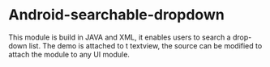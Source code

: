 # Android-searchable-dropdown
This module is build in JAVA and XML, it enables users to search a drop-down list. The demo is attached to t textview, the source can be modified to attach the module to any UI module.
